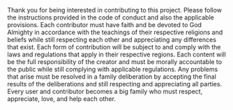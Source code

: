 


Thank you for being interested in contributing to this project. Please follow the instructions provided in the code of conduct and also the applicable provisions. Each contributor must have faith and be devoted to God Almighty in accordance with the teachings of their respective religions and beliefs while still respecting each other and appreciating any differences that exist. Each form of contribution will be subject to and comply with the laws and regulations that apply in their respective regions. Each content will be the full responsibility of the creator and must be morally accountable to the public while still complying with applicable regulations. Any problems that arise must be resolved in a family deliberation by accepting the final results of the deliberations and still respecting and appreciating all parties. Every user and contributor becomes a big family who must respect, appreciate, love, and help each other.
